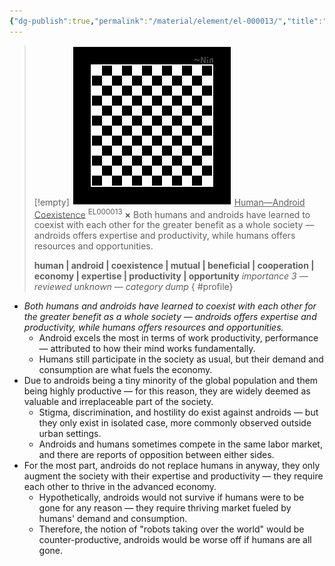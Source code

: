 ```yaml
---
{"dg-publish":true,"permalink":"/material/element/el-000013/","title":"Human—Android Coexistence","tags":["-element"]}
---
```


>[!empty]
> ![RESOURCE/ASSET/OTHER/PlaceholderIcon.png|icon](/img/user/RESOURCE/ASSET/OTHER/PlaceholderIcon.png) <u class="title">Human—Android Coexistence</u> <sup class="title">EL000013</sup> <b class="title">×</b>
> Both humans and androids have learned to coexist with each other for the greater benefit as a whole society — androids offers expertise and productivity, while humans offers resources and opportunities.
> 
> <b>human | android | coexistence | mutual | beneficial | cooperation | economy | expertise | productivity | opportunity</b>
> <i class="small">importance 3 — reviewed unknown — category dump</i>
{ #profile}


- *Both humans and androids have learned to coexist with each other for the greater benefit as a whole society — androids offers expertise and productivity, while humans offers resources and opportunities.*
	- Android excels the most in terms of work productivity, performance — attributed to how their mind works fundamentally.
	- Humans still participate in the society as usual, but their demand and consumption are what fuels the economy.
- Due to androids being a tiny minority of the global population and them being highly productive — for this reason, they are widely deemed as valuable and irreplaceable part of the society.
	- Stigma, discrimination, and hostility do exist against androids — but they only exist in isolated case, more commonly observed outside urban settings.
	- Androids and humans sometimes compete in the same labor market, and there are reports of opposition between either sides.
- For the most part, androids do not replace humans in anyway, they only augment the society with their expertise and productivity — they require each other to thrive in the advanced economy.
	- Hypothetically, androids would not survive if humans were to be gone for any reason — they require thriving market fueled by humans' demand and consumption.
	- Therefore, the notion of "robots taking over the world" would be counter-productive, androids would be worse off if humans are all gone.
